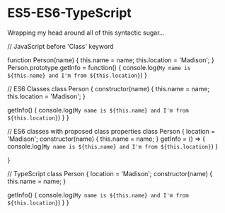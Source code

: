 # ES5-ES6-TypeScript

Wrapping my head around all of this syntactic sugar... 

// JavaScript before 'Class' keyword

function Person(name) {
  this.name = name;
  this.location = 'Madison';
}
Person.prototype.getInfo = function() {
  console.log(`My name is ${this.name} and I'm from ${this.location}`)
}
 
 
// ES6 Classes 
class Person {
  constructor(name) {
    this.name = name;
    this.location = 'Madison';
  }
  
  getInfo() {
    console.log(`My name is ${this.name} and I'm from ${this.location}`)
  }
}
 
 
// ES6 classes with proposed class properties 
class Person {
  location = 'Madison';
  constructor(name) {
    this.name = name;
  }
  getInfo = () => {
    console.log(`My name is ${this.name} and I'm from ${this.location}`)
  }
  
}
 
 
// TypeScript
class Person {
  location = 'Madison';
   constructor(name) {
    this.name = name;
  }
 
  getInfo() {
    console.log(`My name is ${this.name} and I'm from ${this.location}`)
  }
}
